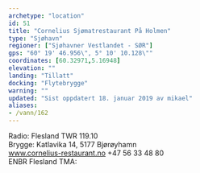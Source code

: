 ```yaml
---
archetype: "location"
id: 51
title: "Cornelius Sjømatrestaurant På Holmen"
type: "Sjøhavn"
regioner: ["Sjøhavner Vestlandet - SØR"]
gps: "60° 19' 46.956\", 5° 10' 10.128\""
coordinates: [60.32971,5.16948]
elevation: ""
landing: "Tillatt"
docking: "Flytebrygge"
warning: ""
updated: "Sist oppdatert 18. januar 2019 av mikael"
aliases:
- /vann/162
---
```


Radio: Flesland TWR 119.10\
Brygge: Katlavika 14, 5177 Bjørøyhamn\
www.cornelius-restaurant.no +47 56 33 48 80\
ENBR Flesland TMA:
